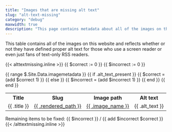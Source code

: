 ```yaml
---
title: "Images that are missing alt text"
slug: "alt-text-missing"
category: "debug"
maxwidth: true
description: "This page contains metadata about all of the images on this site, such as if they have alt tags"
---
```


This table contains all of the images on this website and reflects whether or not they have defined proper alt text for those who use a screen reader or even just fans of text-only RSS readers.

{{< alttextmissing.inline >}}
{{ $correct := 0 }}
{{ $incorrect := 0 }}
<table>
  <tr>
    <th>Title</th>
    <th>Slug</th>
    <th>Image path</th>
    <th>Alt text</th>
  </tr>
  {{ range $.Site.Data.imagemetadata }}
    {{ if .alt_text_present }}
      {{ $correct = (add $correct 1) }}
    {{ else }}
      {{ $incorrect = (add $incorrect 1) }}
    {{ end }}
    <tr style="background-color: {{ if .alt_text_present }}lightgreen{{ else }}lightpink{{ end }}">
      <td>{{ .title }}</td>
      <td><a href="{{ .rendered_path }}">{{ .rendered_path }}</a></td>
      <td><a href='{{ if in .image_name "://" }}{{ .image_name }}{{ else }}{{ .image_path }}{{ end }}'>{{ .image_name }}</a></td>
      <td>{{ .alt_text }}</td>
    </tr>
  {{ end }}
</table>
Remaining items to be fixed: {{ $incorrect }} / {{ add $incorrect $correct }}
{{< /alttextmissing.inline >}}